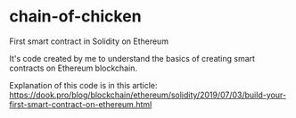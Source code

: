 # chain-of-chicken
First smart contract in Solidity on Ethereum

It's code created by me to understand the basics of creating smart contracts on Ethereum blockchain.

Explanation of this code is in this article:
https://dook.pro/blog/blockchain/ethereum/solidity/2019/07/03/build-your-first-smart-contract-on-ethereum.html
